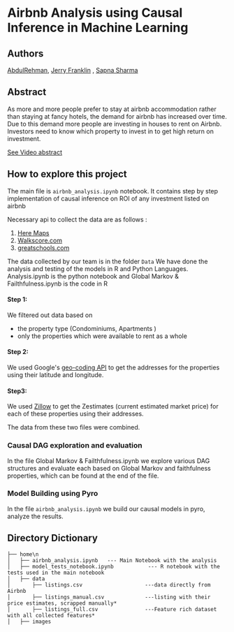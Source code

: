 

# Airbnb Analysis using Causal Inference in Machine Learning

## Authors
[AbdulRehman](https://www.linkedin.com/in/abdulrehman1997/), [Jerry Franklin](https://www.linkedin.com/in/jerry-adams-franklin/) ,  [Sapna Sharma](https://www.linkedin.com/in/sapnasharma22/)

## Abstract

As more and more people prefer to stay at airbnb accommodation rather than staying at fancy hotels, the demand for airbnb has increased over time. Due to this demand more people are investing in houses to rent on Airbnb. Investors need to know which property to invest in to get high return on investment.


[See Video abstract](https://youtu.be) 
  
  
## How to explore this project

The main file is  `airbnb_analysis.ipynb` notebook. It contains step by step implementation of causal inference on ROI of any investment listed on airbnb 

Necessary api to collect the data are as follows :
1. [Here Maps](https://developer.here.com/)
1. [Walkscore.com](https://www.walkscore.com/professional/walk-score-apis.php)
1. [greatschools.com](https://www.greatschools.org/api/request-api-key)

The data collected by our team is in the folder `Data`
We have done the analysis and testing of the models in R and Python Languages.
Analysis.ipynb is the python notebook and
Global Markov & Failthfulness.ipynb is the code in R

#### Step 1: 
We filtered out data based on
- the property type (Condominiums, Apartments )
- only the properties which were available to rent as a whole 
#### Step 2:
We used Google's [geo-coding API](https://developers.google.com/maps/documentation/geocoding/start?utm_source=google&utm_medium=cpc&utm_campaign=FY18-Q2-global-demandgen-paidsearchonnetworkhouseads-cs-maps_contactsal_saf&utm_content=text-ad-none-none-DEV_c-CRE_315916117595-ADGP_Hybrid+%7C+AW+SEM+%7C+BKWS+~+Google+Maps+Geocoding+API-KWID_43700039136946117-kwd-300650646186-userloc_9004054&utm_term=KW_google%20geocoding%20api-ST_google+geocoding+api&gclid=CjwKCAjwnIr1BRAWEiwA6GpwNYs9HqeKeAm07opBtifC1HqKtl2GTBfPIQz2365hvhJp4v2jhtcbxhoCVbIQAvD_BwE)
to get the addresses for the properties using their latitude and longitude. 

#### Step3:
We used [Zillow](https://www.zillow.com) to get the Zestimates (current estimated market price) for each of these properties using their addresses. 

The data from these two files were combined. 

### Causal DAG exploration and evaluation

In the file Global Markov & Failthfulness.ipynb we explore various DAG structures and evaluate each based on Global Markov and faithfulness properties, which can be found at the end of the file.

### Model Building using Pyro

In the file `airbnb_analysis.ipynb` we build our causal models in pyro, analyze the results.

## Directory Dictionary

```
├── home\n
│   ├── airbnb_analysis.ipynb   --- Main Notebook with the analysis
│   ├── model_tests_notebook.ipynb  		 --- R notebook with the tests used in the main notebook
│   ├── data
│       ├── listings.csv        			---data directly from Airbnb
│       ├── listings_manual.csv 			---listing with their price estimates, scrapped manually*
│       ├── listings_full.csv   			---Feature rich dataset with all collected features*
│   ├── images
```
